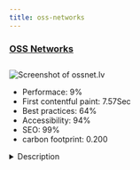 ```yaml
---
title: oss-networks
---
```


<div style="height: 3rem">
  <a href="http://www.ossnet.lv/"><h3>OSS Networks</h3></a>
</div>
<img loading="lazy" src="/images/thumbs/ossnet.lv.jpg" alt="Screenshot of ossnet.lv" />
<ul>
  <li>Performace: 9%</li>
  <li>
    First contentful paint:
    7.57Sec
  </li>
  <li>Best practices: 64%</li>
  <li>Accessibility: 94%</li>
  <li>SEO: 99%</li>
  <li>carbon footprint: 0.200</li>
</ul>
<details>
  <summary>Description</summary>
  <p>OSS Networks telecommunications company. Based in Latvia, Riga. Company business involves PBX, phones, Virtual PBX, virtualisation, etc. Page is rebuilt from Joomla 2.x.Built on Joomla 3.x with joomshaper's Helix 3 and Page Builder, RS Forms.
Multilanguage, English, Latvian, Russian</p>
</details>


